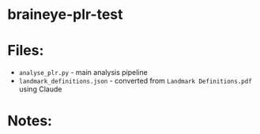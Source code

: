 # braineye-plr-test

# Files:
* `analyse_plr.py` - main analysis pipeline
* `landmark_definitions.json` - converted from `Landmark Definitions.pdf` using Claude

# Notes:

